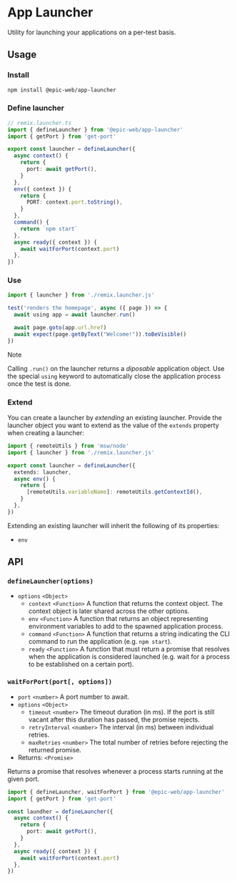 # App Launcher

Utility for launching your applications on a per-test basis.

## Usage

### Install

```sh
npm install @epic-web/app-launcher
```

### Define launcher

```ts
// remix.launcher.ts
import { defineLauncher } from '@epic-web/app-launcher'
import { getPort } from 'get-port'

export const launcher = defineLauncher({
  async context() {
    return {
      port: await getPort(),
    }
  },
  env({ context }) {
    return {
      PORT: context.port.toString(),
    }
  },
  command() {
    return `npm start`
  },
  async ready({ context }) {
    await waitForPort(context.port)
  },
})
```

### Use

```ts
import { launcher } from './remix.launcher.js'

test('renders the homepage', async ({ page }) => {
  await using app = await launcher.run()

  await page.goto(app.url.href)
  await expect(page.getByText("Welcome!")).toBeVisible()
})
```

> [!NOTE]
> Calling `.run()` on the launcher returns a _diposable_ application object. Use the special `using` keyword to automatically close the application process once the test is done.

### Extend

You can create a launcher by _extending_ an existing launcher. Provide the launcher object you want to extend as the value of the `extends` property when creating a launcher:

```ts
import { remoteUtils } from 'msw/node'
import { launcher } from './remix.launcher.js'

export const launcher = defineLauncher({
  extends: launcher,
  async env() {
    return {
      [remoteUtils.variableName]: remoteUtils.getContextId(),
    }
  },
})
```

Extending an existing launcher will inherit the following of its properties:

- `env`

## API

### `defineLauncher(options)`

- `options` `<Object>`
  - `context` `<Function>` A function that returns the context object. The context object is later shared across the other options.
  - `env` `<Function>` A function that returns an object representing environment variables to add to the spawned application process.
  - `command` `<Function>` A function that returns a string indicating the CLI command to run the application (e.g. `npm start`).
  - `ready` `<Function>` A function that must return a promise that resolves when the application is considered launched (e.g. wait for a process to be established on a certain port).

### `waitForPort(port[, options])`

- `port` `<number>` A port number to await.
- `options` `<Object>`
  - `timeout` `<number>` The timeout duration (in ms). If the port is still vacant after this duration has passed, the promise rejects.
  - `retryInterval` `<number>` The interval (in ms) between individual retries.
  - `maxRetries` `<number>` The total number of retries before rejecting the returned promise.
- Returns: `<Promise>`

Returns a promise that resolves whenever a process starts running at the given port.

```ts
import { defineLauncher, waitForPort } from '@epic-web/app-launcher'
import { getPort } from 'get-port'

const laundher = defineLauncher({
  async context() {
    return {
      port: await getPort(),
    }
  },
  async ready({ context }) {
    await waitForPort(context.port)
  },
})
```
